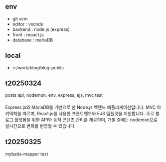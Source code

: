 ## env
- git scm
- editor : vscode
- backend : node.js (express)
- front : reaact.js
- database : mariaDB

## local
- c:/work/blog/blog-public


## t20250324
posts api, nodemon, env, express, ejs, mvc test 


####
Express.js와 MariaDB를 기반으로 한 Node.js 백엔드 애플리케이션입니다. MVC 아키텍처를 따르며, React.js를 사용한 프론트엔드와 EJS 템플릿을 지원합니다. 주로 블로그 플랫폼을 위한 API와 동적 콘텐츠 관리를 제공하며, 개발 중에는 nodemon으로 실시간으로 변화를 반영할 수 있습니다. <br>


## t20250325
mybatis-mapper test
